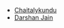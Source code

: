 - [Chaitalykundu](https://github.com/Chaitalykundu)
- [Darshan Jain](https://github.com/darshanjain2000)

